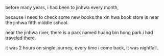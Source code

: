 before  many years, i had been  to  jinhwa  every  month,

because  i  need  to  check  some  new  books.the xin hwa  book  store
is  near  the  jinhwa fifth  middle  school.

near  the  jinhwa  river, there  is  a  park  named  huang bin  hong park.i had traveled  there.

it was  2 hours on  single  journey,  every  time i  come  back,  it   was  nightfall.
